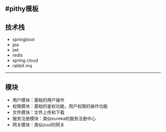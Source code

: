 #pithy模板
---

## 技术栈

* springboot
* jpa
* jwt
* redis
* spring cloud
* rabbit mq

---
## 模块

* 用户模块：基础的用户操作
* 权限模块：基础的鉴权功能，用户权限的操作功能
* 文件模块：文件上传和下载
* 服务注册模块：类似eureka的服务注册中心
* 网关模块：类似zuul的网关




